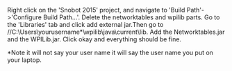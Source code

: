 Right click on the 'Snobot 2015' project, and navigate to 'Build Path'->'Configure Build Path...'. Delete the networktables and wpilib parts. Go to the 'Libraries' tab and click add external jar.Then go to //C:\Users\yourusername*\wpilib\java\current\lib. Add the Networktables.jar and the WPILib.jar. Click okay and everything should be fine.











*Note it will not say your user name it will say the user name you put on your laptop. 